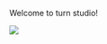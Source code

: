 Welcome to turn studio!

![](https://yangyang666.oss-cn-chengdu.aliyuncs.com/images/ComfyUI_01102_.png)